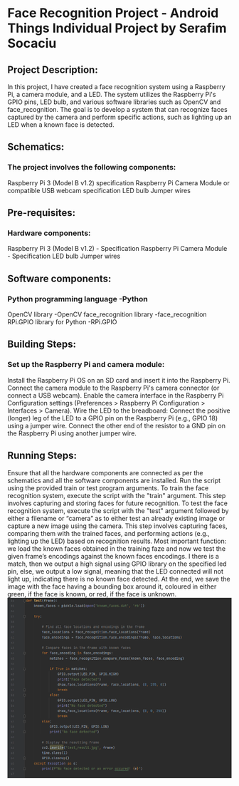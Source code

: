 # Face Recognition Project - Android Things Individual Project by Serafim Socaciu

## Project Description:
In this project, I have created a face recognition system using a Raspberry Pi, a camera module, and a LED. The system utilizes the Raspberry Pi's GPIO pins, LED bulb, and various software libraries such as OpenCV and face_recognition. The goal is to develop a system that can recognize faces captured by the camera and perform specific actions, such as lighting up an LED when a known face is detected.

## Schematics:
### The project involves the following components:
Raspberry Pi 3 (Model B v1.2) specification 
Raspberry Pi Camera Module or compatible USB webcam specification 
LED bulb
Jumper wires

## Pre-requisites:
### Hardware components:
Raspberry Pi 3 (Model B v1.2) - Specification
Raspberry Pi Camera Module - Specification
LED bulb
Jumper wires

## Software components:
### Python programming language -Python
OpenCV library -OpenCV
face_recognition library -face_recognition
RPi.GPIO library for Python -RPi.GPIO

## Building Steps:
### Set up the Raspberry Pi and camera module:
Install the Raspberry Pi OS on an SD card and insert it into the Raspberry Pi.
Connect the camera module to the Raspberry Pi's camera connector (or connect a USB webcam).
Enable the camera interface in the Raspberry Pi Configuration settings (Preferences > Raspberry Pi Configuration > Interfaces > Camera).
Wire the LED to the breadboard:
Connect the positive (longer) leg of the LED to a GPIO pin on the Raspberry Pi (e.g., GPIO 18) using a jumper wire.
Connect the other end of the resistor to a GND pin on the Raspberry Pi using another jumper wire.

## Running Steps:
Ensure that all the hardware components are connected as per the schematics and all the software components are installed.
Run the script using the provided train or test program arguments.
To train the face recognition system, execute the script with the "train" argument. This step involves capturing and storing faces for future recognition.
To test the face recognition system, execute the script with the "test" argument followed by either a filename or “camera” as to either test an already existing image or capture a new image using the camera. This step involves capturing faces, comparing them with the trained faces, and performing actions (e.g., lighting up the LED) based on recognition results.
Most important function: we load the known faces obtained in the training faze and now we test the given frame’s encodings against the known faces encodings. I there is a match, then we output a high signal using GPIO library on the specified led pin, else, we output a low signal, meaning that the LED connected will not light up, indicating there is no known face detected.
At the end, we save the image with the face having a bounding box around it, coloured in either green, if the face is known, or red, if the face is unknown.
![Test Function](https://github.com/seraphh01/Face_Recognition_Pi/blob/master/test_function.png)
